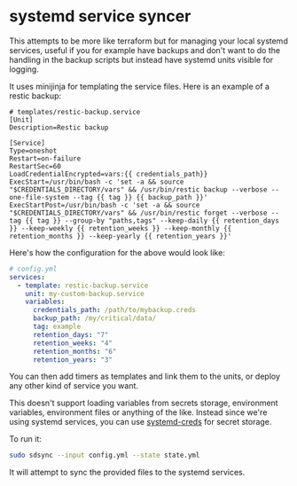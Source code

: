 # systemd service syncer

This attempts to be more like terraform but for managing your local systemd services, useful if you for example have backups
and don't want to do the handling in the backup scripts but instead have systemd units visible for logging.

It uses minijinja for templating the service files. Here is an example of a restic backup:  

```jinja
# templates/restic-backup.service
[Unit]
Description=Restic backup

[Service]
Type=oneshot
Restart=on-failure
RestartSec=60
LoadCredentialEncrypted=vars:{{ credentials_path}}
ExecStart=/usr/bin/bash -c 'set -a && source "$CREDENTIALS_DIRECTORY/vars" && /usr/bin/restic backup --verbose --one-file-system --tag {{ tag }} {{ backup_path }}'
ExecStartPost=/usr/bin/bash -c 'set -a && source "$CREDENTIALS_DIRECTORY/vars" && /usr/bin/restic forget --verbose --tag {{ tag }} --group-by "paths,tags" --keep-daily {{ retention_days }} --keep-weekly {{ retention_weeks }} --keep-monthly {{ retention_months }} --keep-yearly {{ retention_years }}'
```

Here's how the configuration for the above would look like:  

```yaml
# config.yml
services:
  - template: restic-backup.service
    unit: my-custom-backup.service
    variables:
      credentials_path: /path/to/mybackup.creds
      backup_path: /my/critical/data/
      tag: example
      retention_days: "7"
      retention_weeks: "4"
      retention_months: "6"
      retention_years: "3"
```

You can then add timers as templates and link them to the units, or deploy any other kind of service you want.

This doesn't support loading variables from secrets storage, environment variables, environment files or anything of the like. Instead since we're using systemd services, you can use [systemd-creds](https://systemd.io/CREDENTIALS/) for secret storage.

To run it:  

```sh
sudo sdsync --input config.yml --state state.yml
```

It will attempt to sync the provided files to the systemd services.
